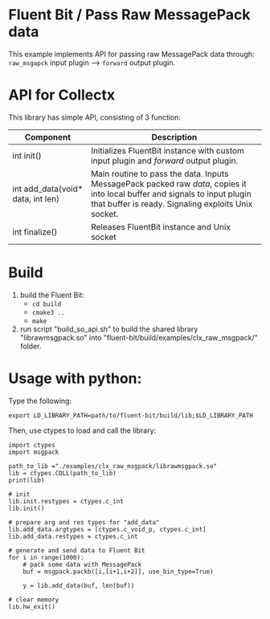  <!-- Modified Work:

  Copyright (c) 2021 NVIDIA CORPORATION & AFFILIATES, ALL RIGHTS RESERVED.

  This software product is a proprietary product of NVIDIA CORPORATION &
  AFFILIATES (the "Company") and all right, title, and interest in and to the
  software product, including all associated intellectual property rights, are
  and shall remain exclusively with the Company.

  This software product is governed by the End User License Agreement
  provided with the software product. -->
# Fluent Bit / Pass Raw MessagePack data

This example implements API for passing raw MessagePack data through:
```raw_msgapck``` input plugin --> ```forward``` output plugin.



# API for Collectx
This library has simple API, consisting of 3 function:


| Component        | Description       |
| ------------     | ---------------------------------- |
| int init()                             | Initializes FluentBit instance with custom input plugin and *forward* output plugin. |                     |
| int add_data(void* data, int len)      | Main routine to pass the data. Inputs MessagePack packed raw *data*, copies it into local buffer and signals to input plugin that buffer is ready. Signaling exploits Unix socket.            |
| int finalize()        | Releases FluentBit instance and Unix socket                     |

# Build
1. build the Fluent Bit:
    - ```cd build```
    - ```cmake3 ..```
    - ```make```
2. run script "build_so_api.sh" to build the shared library "librawmsgpack.so" into "fluent-bit/build/examples/clx_raw_msgpack/" folder.

# Usage with python:

Type the following:
```
export LD_LIBRARY_PATH=path/to/fluent-bit/build/lib;$LD_LIBRARY_PATH
```

Then, use ctypes to load and call the library:
```
import ctypes
import msgpack

path_to_lib ="./examples/clx_raw_msgpack/librawmsgpack.so"
lib = ctypes.CDLL(path_to_lib)
print(lib)

# init
lib.init.restypes = ctypes.c_int
lib.init()

# prepare arg and res types for "add_data"
lib.add_data.argtypes = [ctypes.c_void_p, ctypes.c_int]
lib.add_data.restypes = ctypes.c_int

# generate and send data to Fluent Bit
for i in range(1000):
    # pack some data with MessagePack
    buf = msgpack.packb([i,[i+1,i+2]], use_bin_type=True)

    y = lib.add_data(buf, len(buf))

# clear memory
lib.hw_exit()
```

